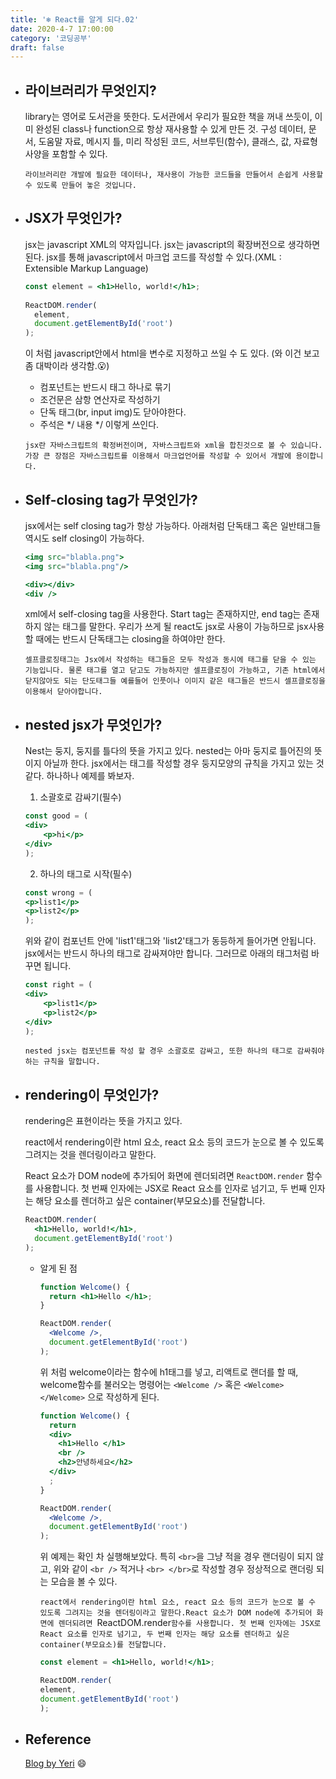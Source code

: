 ```yaml
---
title: '❄️ React를 알게 되다.02'
date: 2020-4-7 17:00:00
category: '코딩공부'
draft: false
---
```


- ## 라이브러리가 무엇인지?

  library는 영어로 도서관을 뜻한다. 도서관에서 우리가 필요한 책을 꺼내 쓰듯이, 이미 완성된 class나 function으로 항상 재사용할 수 있게 만든 것. 구성 데이터, 문서, 도움말 자료, 메시지 틀, 미리 작성된 코드, 서브루틴(함수), 클래스, 값, 자료형 사양을 포함할 수 있다. 
  
  `라이브러리란 개발에 필요한 데이터나, 재사용이 가능한 코드들을 만들어서 손쉽게 사용할 수 있도록 만들어 놓은 것입니다.`



- ## JSX가 무엇인가?

  jsx는 javascript XML의 약자입니다. jsx는 javascript의 확장버전으로 생각하면 된다. jsx를 통해 javascript에서 마크업 코드를 작성할 수 있다.(XML :  Extensible Markup Language)

  ```jsx
  const element = <h1>Hello, world!</h1>;
   
  ReactDOM.render(
    element,
    document.getElementById('root')
  );
  ```

  이 처럼 javascript안에서 html을 변수로 지정하고 쓰일 수 도 있다. (와 이건 보고 좀 대박이라 생각함.😮)

  - 컴포넌트는 반드시 태그 하나로 묶기
  - 조건문은 삼항 연산자로 작성하기
  - 단독 태그(br, input img)도 닫아야한다.
  - 주석은 */ 내용 */ 이렇게 쓰인다.
  
  `jsx란 자바스크립트의 확정버전이며, 자바스크립트와 xml을 합친것으로 볼 수 있습니다. 가장 큰 장점은 자바스크립트를 이용해서 마크업언어를 작성할 수 있어서 개발에 용이합니다.`



- ## Self-closing tag가 무엇인가?

  jsx에서는 self closing tag가 항상 가능하다. 아래처럼 단독태그 혹은 일반태그들 역시도 self closing이 가능하다.

  ```jsx
  <img src="blabla.png">
  <img src="blabla.png"/>
  
  <div></div>
  <div />
  ```

  xml에서 self-closing tag을 사용한다. Start tag는 존재하지만, end tag는 존재하지 않는 태그를 말한다. 우리가 쓰게 될 react도 jsx로 사용이 가능하므로 jsx사용 할 때에는 반드시 단독태그는 closing을 하여야만 한다.
  
  `셀프클로징태그는 Jsx에서 작성하는 태그들은 모두 작성과 동시에 태그를 닫을 수 있는 기능입니다. 물론 태그를 열고 닫고도 가능하지만 셀프클로징이 가능하고, 기존 html에서 닫지않아도 되는 단도태그들 예를들어 인풋이나 이미지 같은 태그들은 반드시 셀프클로징을 이용해서 닫아야합니다.`



- ## nested jsx가 무엇인가?

  Nest는 둥지, 둥지를 틀다의 뜻을 가지고 있다. nested는 아마 둥지로 틀어진의 뜻이지 아닐까 한다. jsx에서는 태그를 작성할 경우 둥지모양의 규칙을 가지고 있는 것 같다. 하나하나 예제를 봐보자.

  1. 소괄호로 감싸기(필수)

  ```jsx
  const good = (
  <div>
      <p>hi</p>
  </div>
  );
  ```

  2. 하나의 태그로 시작(필수)

  ```jsx
  const wrong = (
  <p>list1</p>
  <p>list2</p>
  );
  ```

  위와 같이 컴포넌트 안에  'list1'태그와 'list2'태그가 동등하게 들어가면 안됩니다. jsx에서는 반드시 하나의 태그로 감싸져야만 합니다. 그러므로 아래의 태그처럼 바꾸면 됩니다.

  ```jsx
  const right = (
  <div>
      <p>list1</p>
      <p>list2</p>
  </div>
  );
  ```

  `nested jsx는 컴포넌트를 작성 할 경우 소괄호로 감싸고, 또한 하나의 태그로 감싸줘야 하는 규칙을 말합니다.`



- ## rendering이 무엇인가?

  rendering은 표현이라는 뜻을 가지고 있다.

  react에서 rendering이란 html 요소, react 요소 등의 코드가 눈으로 볼 수 있도록 그려지는 것을 렌더링이라고 말한다.

  React 요소가 DOM node에 추가되어 화면에 렌더되려면 `ReactDOM.render` 함수를 사용합니다. 첫 번째 인자에는 JSX로 React 요소를 인자로 넘기고, 두 번째 인자는 해당 요소를 렌더하고 싶은 container(부모요소)를 전달합니다.

  ```jsx
  ReactDOM.render(
    <h1>Hello, world!</h1>,
    document.getElementById('root')
  );
  ```

  - 알게 된 점

    ```jsx
    function Welcome() {
      return <h1>Hello </h1>;
    }
    
    ReactDOM.render(
      <Welcome />,
      document.getElementById('root')
    );
    ```

    위 처럼 welcome이라는 함수에 h1태그를 넣고, 리액트로 랜더를 할 때, welcome함수를 불러오는 명령어는 `<Welcome />` 혹은 `<Welcome></Welcome>` 으로 작성하게 된다.

    ```jsx
    function Welcome() {
      return 
      <div>
      	<h1>Hello </h1>
        <br />
        <h2>안녕하세요</h2>
      </div>
      ;
    }
    
    ReactDOM.render(
      <Welcome />,
      document.getElementById('root')
    );
    ```

    위 예제는 확인 차 실행해보았다. 특히 `<br>`을 그냥 적을 경우 랜더링이 되지 않고, 위와 같이 `<br />` 적거나 `<br> </br>`로 작성할 경우 정상적으로 랜더링 되는 모습을 볼 수 있다.
    
    `react에서 rendering이란 html 요소, react 요소 등의 코드가 눈으로 볼 수 있도록 그려지는 것을 렌더링이라고 말한다.React 요소가 DOM node에 추가되어 화면에 렌더되려면 `ReactDOM.render` 함수를 사용합니다. 첫 번째 인자에는 JSX로 React 요소를 인자로 넘기고, 두 번째 인자는 해당 요소를 렌더하고 싶은 container(부모요소)를 전달합니다. `
    
    ```jsx
    const element = <h1>Hello, world!</h1>;
    
    ReactDOM.render(
    element,
    document.getElementById('root')
    );
    ```



- ## Reference

  [Blog by Yeri](https://yeri-kim.github.io/posts/react-jsx/) 😄